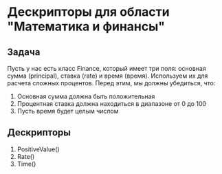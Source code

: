 # Дескрипторы для области "Математика и финансы"

## Задача
Пусть у нас есть класс Finance, который имеет три поля: основная сумма (principal), ставка (rate) и время (время).
Используем их для расчета сложных процентов. Перед этим, мы должны убедиться, что: 
1) Основная сумма должна быть положительная
2) Процентная ставка должна находиться в диапазоне от 0 до 100
3) Пусть время будет целым числом

## Дескрипторы
 1. PositiveValue()
 2. Rate()
 3. Time()
